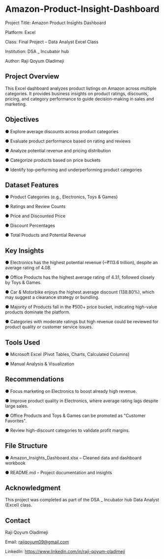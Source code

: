 # Amazon-Product-Insight-Dashboard
 Project Title: Amazon Product Insights Dashboard

 Platform: Excel

 Class: Final Project – Data Analyst Excel Class

 Institution: DSA _ Incubator hub

 Author: Raji Qoyum Oladimeji

 ## Project Overview

 This Excel dashboard analyzes product listings on Amazon across multiple categories. It provides business insights on product ratings, discounts, pricing, and category performance to guide decision-making in sales and marketing.

 ## Objectives

 ●	Explore average discounts across product categories

 ●	Evaluate product performance based on rating and reviews
 
 ●	Analyze potential revenue and pricing distribution
 
 ●	Categorize products based on price buckets
 
 ●	Identify top-performing and underperforming product categories

 ## Dataset Features

 ●	Product Categories (e.g., Electronics, Toys & Games)
 
 ●	Ratings and Review Counts
 
 ●	Price and Discounted Price
 
 ●	Discount Percentages
 
 ●	Total Products and Potential Revenue

 ## Key Insights
 
 ●	Electronics has the highest potential revenue (~₹113.6 trillion), despite an average rating of 4.08.
 
 ●	Office Products has the highest average rating of 4.31, followed closely by Toys & Games.
 
 ●	Car & Motorbike enjoys the highest average discount (138.80%), which may suggest a clearance strategy or bundling.
 
 ●	Majority of Products fall in the ₹500+ price bucket, indicating high-value products dominate the platform.
 
 ●	Categories with moderate ratings but high revenue could be reviewed for product quality or customer service issues.

 ##  Tools Used
 ●	Microsoft Excel (Pivot Tables, Charts, Calculated Columns)
 
 ●	Manual Analysis & Visualization
 
## Recommendations

 ●	Focus marketing on Electronics to boost already high revenue. 
 
 ●	Improve product quality in Electronics, where average rating lags despite large sales.
 
 ●	Office Products and Toys & Games can be promoted as "Customer Favorites".
 
 ●	Review high-discount categories to validate profit margins.
 
## File Structure

 ●	Amazon_Insights_Dashboard.xlsx – Cleaned data and dashboard workbook
 
 ●	README.md – Project documentation and insights
 
## Acknowledgment

This project was completed as part of the DSA _ Incubator hub Data Analyst (Excel) class.

## Contact

Raji Qoyum Oladimeji

Email: rajiqoyum09@gmail.com

LinkedIn: https://www.linkedin.com/in/raji-qoyum-oladimeji




